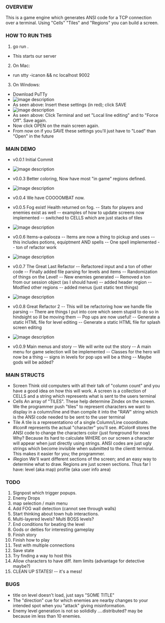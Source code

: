 ### OVERVIEW ###
This is a game engine which generates ANSI code for a TCP connection over a terminal.
Using "Cells" "Tiles" and "Regions" you can build a screen.

### HOW TO RUN THIS ###
1) go run .
- This starts our server

2) On Mac:
- run stty -icanon && nc localhost 9002

3) On Windows:
- Download PuTTy
- ![image description](docs/imgs/putty_one.png)
- As seen above: Insert these settings (in red); click SAVE
- ![image description](docs/imgs/putty_two.png)
- As seen above: Click Terminal and set "Local line editing" and to "Force Off". Save again.
- Now click OPEN on the main screen again. 
- From now on if you SAVE these settings you'll just have to "Load" than "Open" in the future

### MAIN DEMO ###
- v0.0.1 Initial Commit
- ![image description](docs/imgs/v0.0.1.gif)

- v0.0.3 Better coloring, Now have most "in game" regions defined.
- ![image description](docs/imgs/v0.0.3.gif)

- v0.0.4 We have COOOOMBAT now.

- v0.0.5 Fog exist! Health returned on fog.
-- Stats for players and enemies exist as well
-- examples of how to update screens now implemented
-- switched to CELLS which are just stacks of tiles
- ![image description](docs/imgs/v0.0.5.gif)

- v0.0.6 Items-a-palooza
-- Items are now a thing to pickup and uses
-- this includes potions, equiptment AND spells
-- One spell implemented
-- ton of refactor work
- ![image description](docs/imgs/v0.0.6.gif)

- v0.0.7 The Great Last Refactor
-- Refactored input and a ton of other code
-- Finally added file parsing for levels and items
-- Randomization of things on the Level!
-- New enemies generated
-- Removed a ton from our session object (as I should have)
-- added header region
-- Modfied other regions
-- added menus (just static text things)
- ![image description](docs/imgs/v0.0.7.gif)

- v0.0.8 Great Refactor 2
-- This will be refactoring how we handle file parsing
-- There are things I put into core which seem stupid to do so in hindsight so ill be moving them
-- Pop ups are now useful!
-- Generate a static HTML file for level editing
-- Generate a static HTML file for splash screen editing
- ![image description](docs/imgs/v0.0.8.gif)

- v0.0.9 Main menus and story
-- We will write out the story
-- A main menu for game selection will be implemented
-- Classes for the hero will now be a thing
-- signs in levels for pop ups will be a thing
-- Maybe gods will be added?

### MAIN STRUCTS ###
- Screen
Think old computers with all their talk of "column count" and you have a good idea on how this will work.
A screen is a collection of CELLS and a string which represents what is sent to the users terminal
- Cells
An array of "TILES". These help determine Zindex on the screen.
We the programmer push "tiles" to represent characters we want to display in a column/line and than compile it into the "RAW" string which is the ANSI code needed to be sent to the user terminal
- Tile
A tile is a representationo of a single Column/Line cooordinate.
#Icon# represents the actual "character" you'll see.
#Color# stores the ANSI code to change the characters color (just foreground for now)
Why?
Because its hard to calculate WHERE on our screen a character will appear when just directly using strings. ANSI codes are just ugly strings which become invisible when submitted to the clientt terminal.
This makes it easier for you; the programmer.
- iRegion
We'll want different sections of the screen; and an easy way to determine what to draw.
Regions are just screen sections.
Thus far I have:
level (aka map)
profile (aka user info area)

### TODO ###
1) Signpost which trigger popups.
2) Enemy Drops
3) map selection / main menu
4) Add FOG wall detection (cannot see through walls)
5) Start thinking about town hub interactions.
7) Multi-layered levels? Multi BOSS levels?
8) End conditions for beating the level
9) Gods or deities for interesting gameplay
10) Finish story
11) Finish how to play
12) Test with multiple connections
13) Save state
14) Try finding a way to host this
15) Allow characters to have diff. item limits (advantage for detective maybe?)
16) CLEAN UP STATES! -- it's a mess!

### BUGS ###
- title on level doesn't load, just says "SOME TITLE"
- The "direction" cue for which enemies are nearby changes to your intended spot when you "attack" giving misinformation.
- Enemy level generation is not so solididly ....distributed? may be because im less than 10 enemies.